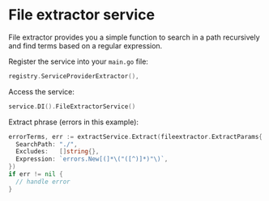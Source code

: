 # File extractor service
File extractor provides you a simple function to search in a path recursively and find terms based on a regular expression.

Register the service into your `main.go` file:
```go
registry.ServiceProviderExtractor(),
```

Access the service:
```go
service.DI().FileExtractorService()
```
Extract phrase (errors in this example):
```go
errorTerms, err := extractService.Extract(fileextractor.ExtractParams{
  SearchPath: "./",
  Excludes:   []string{},
  Expression: `errors.New[(]*\("([^)]*)"\)`,
})
if err != nil {
  // handle error
}
```
